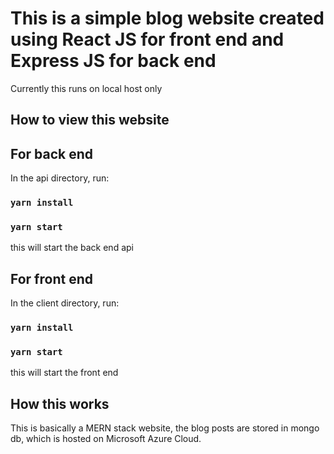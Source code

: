 # This is a simple blog website created using React JS for front end and Express JS for back end

Currently this runs on local host only

## How to view this website

## For back end

In the api directory, run:

### `yarn install`
### `yarn start`

this will start the back end api

## For front end

In the client directory, run:

### `yarn install`
### `yarn start`

this will start the front end

## How this works

This is basically a MERN stack website, the blog posts are stored in mongo db, which is hosted on Microsoft Azure Cloud.
